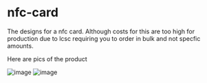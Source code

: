 # nfc-card

The designs for a nfc card.
Although costs for this are too high for production due to lcsc requiring you to order in bulk and not specfic amounts.

Here are pics of the product

![image](https://github.com/user-attachments/assets/5f44c14c-0817-44d9-b33f-eaf081ec23df)
![image](https://github.com/user-attachments/assets/e9caf9fe-2b6f-4e4c-b69a-b066acc5bb1b)
